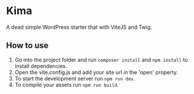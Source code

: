 # Kima
A dead simple WordPress starter that with ViteJS and Twig.

## How to use
 1. Go into the project folder and run `composer install` and `npm install` to install dependencies.
 2. Open the vite.config.js and add your site url in the 'open' property.
 3. To start the development server run `npm run dev`.
 4. To compile your assets run `npm run build`.
 